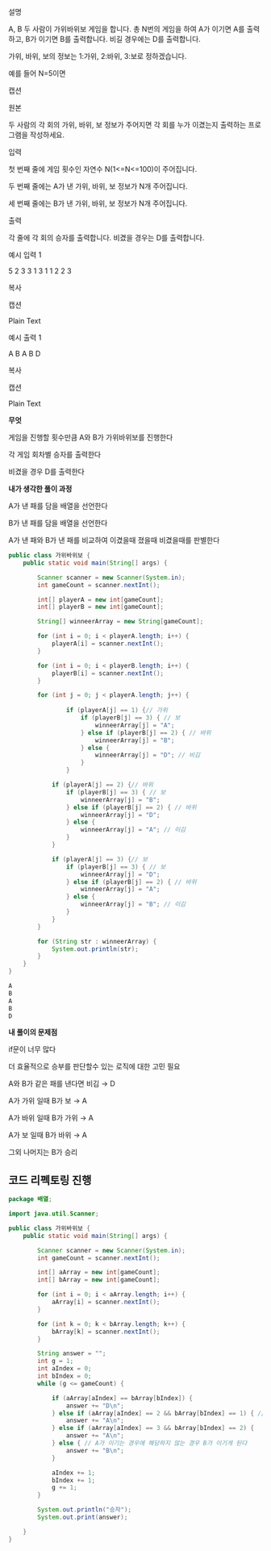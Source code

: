 설명

A, B 두 사람이 가위바위보 게임을 합니다. 총 N번의 게임을 하여 A가 이기면 A를 출력하고, B가 이기면 B를 출력합니다. 비길 경우에는 D를 출력합니다.

가위, 바위, 보의 정보는 1:가위, 2:바위, 3:보로 정하겠습니다.

예를 들어 N=5이면

캡션

원본

두 사람의 각 회의 가위, 바위, 보 정보가 주어지면 각 회를 누가 이겼는지 출력하는 프로그램을 작성하세요.

입력

첫 번째 줄에 게임 횟수인 자연수 N(1<=N<=100)이 주어집니다.

두 번째 줄에는 A가 낸 가위, 바위, 보 정보가 N개 주어집니다.

세 번째 줄에는 B가 낸 가위, 바위, 보 정보가 N개 주어집니다.

출력

각 줄에 각 회의 승자를 출력합니다. 비겼을 경우는 D를 출력합니다.

예시 입력 1

5
2 3 3 1 3
1 1 2 2 3

복사

캡션

Plain Text

예시 출력 1

A
B
A
B
D

복사

캡션

Plain Text

**무엇**

게임을 진행할 횟수만큼 A와 B가 가위바위보를 진행한다

각 게임 회차별 승자를 출력한다

비겼을 경우 D를 출력한다

**내가 생각한 풀이 과정**

A가 낸 패를 담을 배열을 선언한다

B가 낸 패를 담을 배열을 선언한다

A가 낸 패와 B가 낸 패를 비교하여 이겼을때 졌을때 비겼을때를 판별한다

```java
public class 가위바위보 {
    public static void main(String[] args) {

        Scanner scanner = new Scanner(System.in);
        int gameCount = scanner.nextInt();

        int[] playerA = new int[gameCount];
        int[] playerB = new int[gameCount];

        String[] winneerArray = new String[gameCount];

        for (int i = 0; i < playerA.length; i++) {
            playerA[i] = scanner.nextInt();
        }

        for (int i = 0; i < playerB.length; i++) {
            playerB[i] = scanner.nextInt();
        }

        for (int j = 0; j < playerA.length; j++) {
            
                if (playerA[j] == 1) {// 가위
                    if (playerB[j] == 3) { // 보
                        winneerArray[j] = "A";
                    } else if (playerB[j] == 2) { // 바위
                        winneerArray[j] = "B";
                    } else {
                        winneerArray[j] = "D"; // 비김
                    }
                }

            if (playerA[j] == 2) {// 바위
                if (playerB[j] == 3) { // 보
                    winneerArray[j] = "B";
                } else if (playerB[j] == 2) { // 바위
                    winneerArray[j] = "D";
                } else {
                    winneerArray[j] = "A"; // 이김
                }
            }

            if (playerA[j] == 3) {// 보
                if (playerB[j] == 3) { // 보
                    winneerArray[j] = "D";
                } else if (playerB[j] == 2) { // 바위
                    winneerArray[j] = "A";
                } else {
                    winneerArray[j] = "B"; // 이김
                }
            }
        }

        for (String str : winneerArray) {
            System.out.println(str);
        }
    }
}
```

```java
A
B
A
B
D
```

**내 풀이의 문제점**

if문이 너무 많다

더 효율적으로 승부를 판단할수 있는 로직에 대한 고민 필요

A와 B가 같은 패를 낸다면 비김 → D

A가 가위 일때 B가 보 → A

A가 바위 일때 B가 가위 → A

A가 보 일때 B가 바위 → A

그외 나머지는 B가 승리

## 코드 리펙토링 진행

```java
package 배열;

import java.util.Scanner;

public class 가위바위보 {
    public static void main(String[] args) {

        Scanner scanner = new Scanner(System.in);
        int gameCount = scanner.nextInt();

        int[] aArray = new int[gameCount];
        int[] bArray = new int[gameCount];

        for (int i = 0; i < aArray.length; i++) {
            aArray[i] = scanner.nextInt();
        }

        for (int k = 0; k < bArray.length; k++) {
            bArray[k] = scanner.nextInt();
        }

        String answer = "";
        int g = 1;
        int aIndex = 0;
        int bIndex = 0;
        while (g <= gameCount) {

            if (aArray[aIndex] == bArray[bIndex]) {
                answer += "D\n";
            } else if (aArray[aIndex] == 2 && bArray[bIndex] == 1) { // A가 이기는 경우
                answer += "A\n";
            } else if (aArray[aIndex] == 3 && bArray[bIndex] == 2) {
                answer += "A\n";
            } else { // A가 이기는 경우에 해당하지 않는 경우 B가 이기게 된다
                answer += "B\n";
            }

            aIndex += 1;
            bIndex += 1;
            g += 1;
        }

        System.out.println("승자");
        System.out.print(answer);

    }
}
```